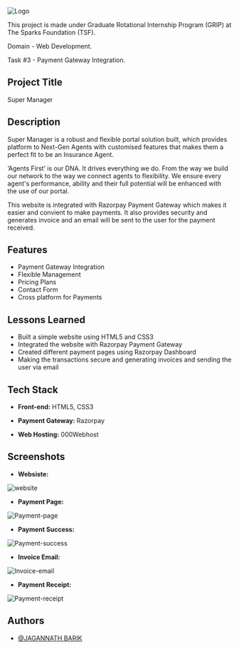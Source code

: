
![Logo](images/logo.jpg)

    


This project is made under Graduate Rotational Internship Program (GRIP) 
at The Sparks Foundation (TSF).

Domain - Web Development.

Task #3 - Payment Gateway Integration.

## Project Title 
Super Manager

## Description 
Super Manager is a robust and flexible portal solution built,
 which provides platform to Next-Gen Agents with customised 
 features that makes them a perfect fit to be an Insurance Agent. 
 
 ‘Agents First’ is our DNA. It drives everything we do.
 From the way we build our network to the way we connect 
 agents to flexibility. We ensure every agent's performance, 
 ability and their full potential will be enhanced with the 
 use of our portal.

This website is integrated with Razorpay Payment 
Gateway which makes it easier and convient to make payments. It also
provides security and generates invoice and an email will be sent
to the user for the payment received. 


## Features

- Payment Gateway Integration
- Flexible Management
- Pricing Plans
- Contact Form
- Cross platform for Payments

  
## Lessons Learned

- Built a simple website using HTML5 and CSS3
- Integrated the website with Razorpay Payment Gateway
- Created different payment pages using Razorpay Dashboard
- Making the transactions secure and generating invoices and sending the user via email
  
## Tech Stack

- **Front-end:** HTML5, CSS3

- **Payment Gateway:** Razorpay

- **Web Hosting:** 000Webhost


## Screenshots

- **Websiste:**

![website](https://raw.githubusercontent.com/JB14forever/SUPER-MANAGER/main/Screenshots/Super-Manager-Website.png)

- **Payment Page:**

![Payment-page](https://raw.githubusercontent.com/JB14forever/SUPER-MANAGER/main/Screenshots/Payment-page.png)

- **Payment Success:**

![Payment-success](https://raw.githubusercontent.com/JB14forever/SUPER-MANAGER/main/Screenshots/Payment-success.png)

- **Invoice Email:**

![Invoice-email](https://raw.githubusercontent.com/JB14forever/SUPER-MANAGER/main/Screenshots/Invoice-email.png)

- **Payment Receipt:**

![Payment-receipt](https://raw.githubusercontent.com/JB14forever/SUPER-MANAGER/main/Screenshots/Payment-receipt.png)

  
## Authors

- [@JAGANNATH BARIK](https://github.com/JB14forever)

  
